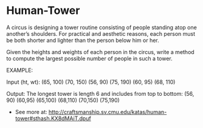 Human-Tower
===========


A circus is designing a tower routine consisting of people standing atop one another’s shoulders. For practical and aesthetic reasons, each person must be both shorter and lighter than the person below him or her.

Given the heights and weights of each person in the circus, write a method to compute the largest possible number of people in such a tower. 

EXAMPLE: 

Input (ht, wt): (65, 100) (70, 150) (56, 90) (75, 190) (60, 95) (68, 110) 

Output: The longest tower is length 6 and includes from top to bottom: (56, 90) (60,95) (65,100) (68,110) (70,150) (75,190)

- See more at: http://craftsmanship.sv.cmu.edu/katas/human-tower#sthash.KX8dMAiT.dpuf
